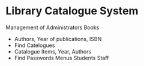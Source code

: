 # Library Catalogue System

Management of 
Administrators
Books
- Authors, Year of publications, ISBN
- Find
Catelogues
- Catalogue Items, Year, Authors
- Find
Passwords
Menus
Students
Staff



<!--########################################################################
Source Code License Agreement 
Please read the EcoUsolar Source Code License Agreement.  
Publishing Source Code You are prohibited from publishing Source Code on any medium, including, but not limited to, electronic mail, online services, Internet newsgroups, and printed matter. The Source Code may not be included in freeware or shareware applications in a compiled OR non-compiled state. Ownership of the software. The enclosed software program ("SOFTWARE") and the accompanying written materials are owned by Asrin Dayananda and are protected by Australian copyright laws, by laws of other nations, and by international treaties. You must treat the SOFTWARE like any other copyrighted material. 
########################################################################--> 
